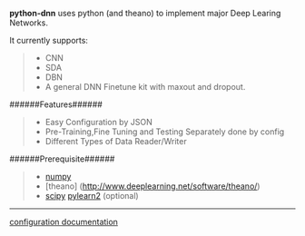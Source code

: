 **python-dnn** uses python (and theano) to implement major Deep Learing Networks.

It currently supports:

> * CNN
> * SDA
> * DBN
> * A general DNN Finetune kit with maxout and dropout.

######Features######

> * Easy Configuration by JSON
> * Pre-Training,Fine Tuning and Testing Separately done by config
> * Different Types of Data Reader/Writer

######Prerequisite######

> * [numpy](http://www.numpy.org/)
> * [theano] (http://www.deeplearning.net/software/theano/)
> * [scipy](http://scipy.org/) [pylearn2](http://deeplearning.net/software/pylearn2/) (optional)


--------------

[configuration documentation](config_doc/)

